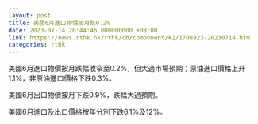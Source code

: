 ```yaml
---
layout: post
title: 美國6月進口物價按月跌0.2%
date: 2023-07-14 20:44:46.000000000 +08:00
link: https://news.rthk.hk/rthk/ch/component/k2/1708923-20230714.htm
categories: rthk
---
```


美國6月進口物價按月跌幅收窄至0.2%，但大過市場預期；原油進口價格上升1.1%，非原油進口價格下跌0.3%。

美國6月出口物價按月下跌0.9%，跌幅大過預期。

美國6月進口及出口價格按年分別下跌6.1%及12%。
